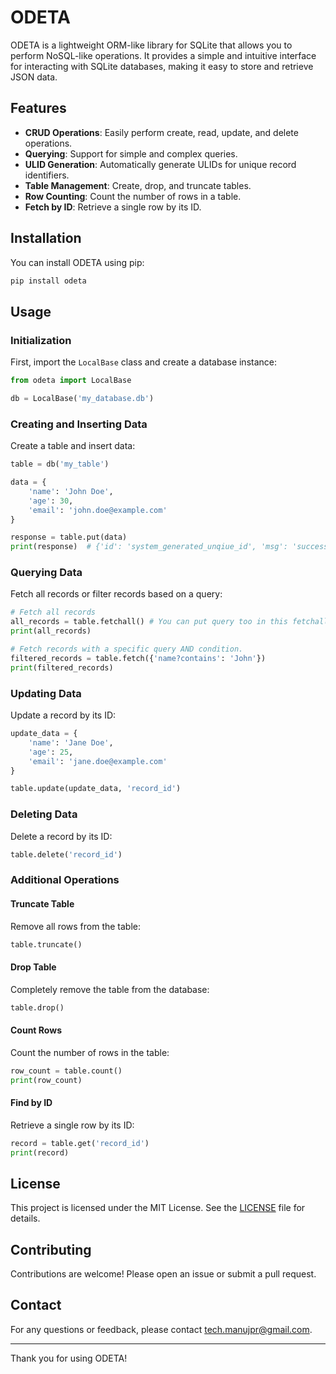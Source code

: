 # ODETA

ODETA is a lightweight ORM-like library for SQLite that allows you to perform NoSQL-like operations. It provides a simple and intuitive interface for interacting with SQLite databases, making it easy to store and retrieve JSON data.

## Features

- **CRUD Operations**: Easily perform create, read, update, and delete operations.
- **Querying**: Support for simple and complex queries.
- **ULID Generation**: Automatically generate ULIDs for unique record identifiers.
- **Table Management**: Create, drop, and truncate tables.
- **Row Counting**: Count the number of rows in a table.
- **Fetch by ID**: Retrieve a single row by its ID.

## Installation

You can install ODETA using pip:

```bash
pip install odeta
```

## Usage

### Initialization

First, import the `LocalBase` class and create a database instance:

```python
from odeta import LocalBase

db = LocalBase('my_database.db')
```

### Creating and Inserting Data

Create a table and insert data:

```python
table = db('my_table')

data = {
    'name': 'John Doe',
    'age': 30,
    'email': 'john.doe@example.com'
}

response = table.put(data)
print(response)  # {'id': 'system_generated_unqiue_id', 'msg': 'success'}
```

### Querying Data

Fetch all records or filter records based on a query:

```python
# Fetch all records
all_records = table.fetchall() # You can put query too in this fetchall({...}), it will gather all rows with OR condition.
print(all_records)

# Fetch records with a specific query AND condition.
filtered_records = table.fetch({'name?contains': 'John'})
print(filtered_records)
```

### Updating Data

Update a record by its ID:

```python
update_data = {
    'name': 'Jane Doe',
    'age': 25,
    'email': 'jane.doe@example.com'
}

table.update(update_data, 'record_id')
```

### Deleting Data

Delete a record by its ID:

```python
table.delete('record_id')
```

### Additional Operations

#### Truncate Table

Remove all rows from the table:

```python
table.truncate()
```

#### Drop Table

Completely remove the table from the database:

```python
table.drop()
```

#### Count Rows

Count the number of rows in the table:

```python
row_count = table.count()
print(row_count)
```

#### Find by ID

Retrieve a single row by its ID:

```python
record = table.get('record_id')
print(record)
```

## License

This project is licensed under the MIT License. See the [LICENSE](LICENSE) file for details.

## Contributing

Contributions are welcome! Please open an issue or submit a pull request.

## Contact

For any questions or feedback, please contact [tech.manujpr@gmail.com](mailto:tech.manujpr@gmail.com).

---

Thank you for using ODETA!